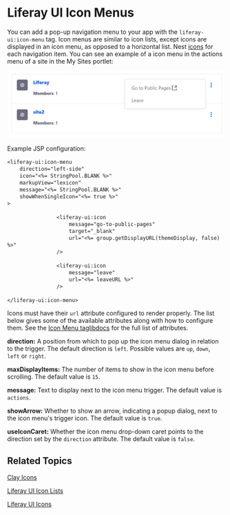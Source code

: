 # Liferay UI Icon Menus [](id=liferay-ui-icon-menus)

You can add a pop-up navigation menu to your app with the `liferay-ui:icon-menu` 
tag. Icon menus are similar to icon lists, except icons are displayed in an icon 
menu, as opposed to a horizontal list. Nest 
[icons](/develop/tutorials/-/knowledge_base/7-1/liferay-ui-icons) 
for each navigation item. You can see an example of a icon menu in the actions 
menu of a site in the My Sites portlet:

![Figure 1: Setting up an icon menu is a piece of cake.](../../../images/liferay-ui-taglib-icon-menu.png)

Example JSP configuration:

    <liferay-ui:icon-menu 
        direction="left-side" 
        icon="<%= StringPool.BLANK %>" 
        markupView="lexicon" 
        message="<%= StringPool.BLANK %>" 
        showWhenSingleIcon="<%= true %>"
    >

    				<liferay-ui:icon
    					message="go-to-public-pages"
    					target="_blank"
    					url="<%= group.getDisplayURL(themeDisplay, false) %>"
    				/>

    				<liferay-ui:icon
    					message="leave"
    					url="<%= leaveURL %>"
    				/>

    </liferay-ui:icon-menu>

Icons must have their `url` attribute configured to render properly. The list 
below gives some of the available attributes along with how to configure them. 
See the 
[Icon Menu taglibdocs](@platform-ref@/7.1-latest/taglibs/util-taglib/liferay-ui/icon-menu.html) 
for the full list of attributes. 

**direction:** A position from which to pop up the icon menu dialog in relation 
to the trigger. The default direction is `left`. Possible values are `up`, 
`down`, `left` or `right`.

**maxDisplayItems:** The number of items to show in the icon menu before 
scrolling. The default value is `15`.

**message:** Text to display next to the icon menu trigger. The default value is 
`actions`.

**showArrow:** Whether to show an arrow, indicating a popup dialog, next to the 
icon menu's trigger icon. The default value is `true`.

**useIconCaret:** Whether the icon menu drop-down caret points to the direction 
set by the `direction` attribute. The default value is `false`.

## Related Topics [](id=related-topics)

[Clay Icons](/develop/tutorials/-/knowledge_base/7-1/clay-icons)

[Liferay UI Icon Lists](/develop/tutorials/-/knowledge_base/7-1/liferay-ui-icon-lists)

[Liferay UI Icons](/develop/tutorials/-/knowledge_base/7-1/liferay-ui-icons)
